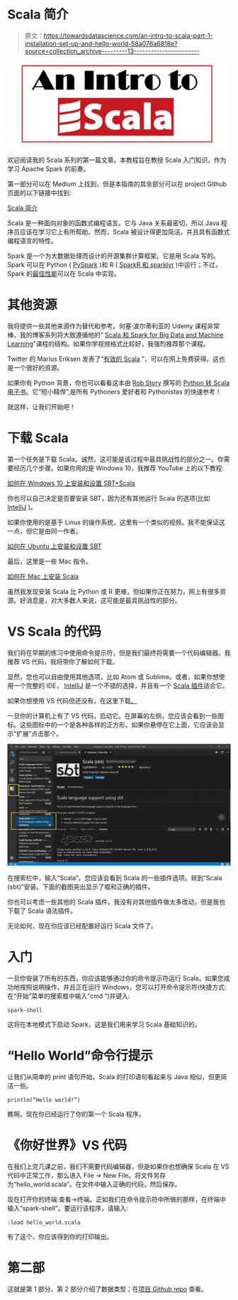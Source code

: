 # Scala 简介

> 原文：<https://towardsdatascience.com/an-intro-to-scala-part-1-installation-set-up-and-hello-world-58a076a6818e?source=collection_archive---------13----------------------->

![](img/22e2d8e8e20eb035e6946987c2f8f199.png)

欢迎阅读我的 Scala 系列的第一篇文章。本教程旨在教授 Scala 入门知识，作为学习 Apache Spark 的前奏。

第一部分可以在 Medium 上找到，但是本指南的其余部分可以在 project Github 页面的以下链接中找到:

[Scala 简介](https://github.com/hjhuney/Intro-to-Scala/)

Scala 是一种面向对象的函数式编程语言。它与 Java 关系最密切，所以 Java 程序员应该在学习它上有所帮助。然而，Scala 被设计得更加简洁，并且具有函数式编程语言的特性。

Spark 是一个为大数据处理而设计的开源集群计算框架。它是用 Scala 写的。Spark 可以在 Python ( [PySpark](http://spark.apache.org/docs/2.2.0/api/python/pyspark.html) )和 R ( [SparkR 和 sparklyr](https://eddjberry.netlify.com/post/2017-12-05-sparkr-vs-sparklyr/) )中运行；不过，Spark 的[最佳性能](https://www.dezyre.com/article/why-learn-scala-programming-for-apache-spark/198)可以在 Scala 中实现。

# **其他资源**

我将提供一些其他来源作为替代和参考。何塞·波尔蒂利亚的 Udemy 课程非常棒，我的博客系列将大致遵循他的“ [Scala 和 Spark for Big Data and Machine Learning](https://www.udemy.com/scala-and-spark-for-big-data-and-machine-learning/)”课程的结构。如果你学视频格式比较好，我强烈推荐那个课程。

Twitter 的 Marius Eriksen 发表了“[有效的 Scala](http://twitter.github.io/effectivescala/) ”，可以在网上免费获得。这也是一个很好的资源。

如果你有 Python 背景，你也可以看看这本由 [Rob Story](https://github.com/wrobstory) 撰写的 [Python 转 Scala 电子书](https://wrobstory.gitbooks.io/python-to-scala/content/index.html)。它“短小精悍”,是所有 Pythoners 爱好者和 Pythonistas 的快速参考！

就这样，让我们开始吧！

# **下载 Scala**

第一个任务是下载 Scala。诚然，这可能是该过程中最具挑战性的部分之一。你需要经历几个步骤。如果你用的是 Windows 10，我推荐 YouTube 上的以下教程:

[如何在 Windows 10 上安装和设置 SBT+Scala](https://www.youtube.com/watch?v=haMI6uoMKs0)

你也可以自己决定是否要安装 SBT，因为还有其他运行 Scala 的选项(比如 [IntelliJ](https://www.jetbrains.com/idea/) )。

如果你使用的是基于 Linux 的操作系统，这里有一个类似的视频。我不能保证这一点，但它是由同一作者。

[如何在 Ubuntu 上安装和设置 SBT](https://www.youtube.com/watch?v=uYcSYCGITeU)

最后，这里是一些 Mac 指令。

[如何在 Mac 上安装 Scala](https://www.youtube.com/watch?v=OKiwZFMgnEk)

虽然我发现安装 Scala 比 Python 或 R 更难，但如果你正在努力，网上有很多资源。好消息是，对大多数人来说，这可能是最具挑战性的部分。

# **VS Scala 的代码**

我们将在早期的练习中使用命令提示符，但是我们最终将需要一个代码编辑器。我推荐 VS 代码，我将带你了解如何下载。

显然，您也可以自由使用其他选项，比如 Atom 或 Sublime。或者，如果你想使用一个完整的 IDE， [IntelliJ](https://www.jetbrains.com/idea/) 是一个不错的选择，并且有一个 [Scala 插件](https://plugins.jetbrains.com/plugin/1347-scala)适合它。

如果你想使用 VS 代码但还没有，在这里下载[。](https://code.visualstudio.com/)

一旦你的计算机上有了 VS 代码，启动它。在屏幕的左侧，您应该会看到一些图标。这些图标中的一个是各种各样的正方形。如果你悬停在它上面，它应该会显示“扩展”点击那个。

![](img/6f3badf2701ba6df66332a0aa59bbf9b.png)

在搜索栏中，输入“Scala”。您应该会看到 Scala 的一些插件选项。转到“Scala (sbt)”安装。下面的截图突出显示了框和正确的插件。

你也可以考虑一些其他的 Scala 插件。我没有对其他插件做太多改动，但是我也下载了 Scala 语法插件。

无论如何，现在你应该已经配置好运行 Scala 文件了。

# **入门**

一旦你安装了所有的东西，你应该能够通过你的命令提示符运行 Scala。如果您成功地按照说明操作，并且正在运行 Windows，您可以打开命令提示符(快捷方式:在“开始”菜单的搜索框中输入“cmd ”)并键入:

```
spark-shell
```

这将在本地模式下启动 Spark，这是我们用来学习 Scala 基础知识的。

# **“Hello World”命令行提示**

让我们从简单的 print 语句开始。Scala 的打印语句看起来与 Java 相似，但更简洁一些。

```
println(“Hello world!”)
```

瞧啊。现在你已经运行了你的第一个 Scala 程序。

# **《你好世界》VS 代码**

在我们上完几课之前，我们不需要代码编辑器，但是如果你也想确保 Scala 在 VS 代码中正常工作，那么进入 File -> New File。将文件另存为“hello_world.scala”。在文件中输入正确的代码，然后保存。

现在打开你的终端:查看->终端。正如我们在命令提示符中所做的那样，在终端中输入“spark-shell”。要运行该程序，请输入:

```
:load hello_world.scala
```

有了这个，你应该得到你的打印输出。

# **第二部**

这就是第 1 部分。第 2 部分介绍了数据类型；在[项目 Github repo](https://github.com/hjhuney/Intro-to-Scala#part-2-data-types) 查看。